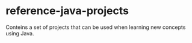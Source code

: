 # reference-java-projects
Conteins a set of projects that can be used when learning new concepts using Java.
